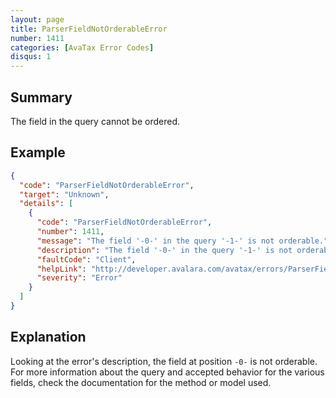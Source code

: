 ```yaml
---
layout: page
title: ParserFieldNotOrderableError
number: 1411
categories: [AvaTax Error Codes]
disqus: 1
---
```


## Summary

The field in the query cannot be ordered. 

## Example

```json
{
  "code": "ParserFieldNotOrderableError",
  "target": "Unknown",
  "details": [
    {
      "code": "ParserFieldNotOrderableError",
      "number": 1411,
      "message": "The field '-0-' in the query '-1-' is not orderable.",
      "description": "The field '-0-' in the query '-1-' is not orderable.",
      "faultCode": "Client",
      "helpLink": "http://developer.avalara.com/avatax/errors/ParserFieldNotOrderableError",
      "severity": "Error"
    }
  ]
}
```

## Explanation

Looking at the error's description, the field at position `-0-` is not orderable. For more information about the query and accepted behavior for the various fields, check the documentation for the method or model used. 
